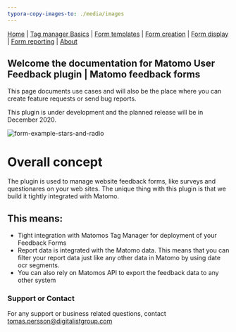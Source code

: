 ```yaml
---
typora-copy-images-to: ./media/images
---
```


[Home](./index.md) | [Tag manager Basics](./tag-manager-basics.md) | [Form templates](./form-templates.md) | [Form creation](./form-creation.md) | [Form display](./form-display.md) | [Form reporting](./form-reporting.md) | [About](./about.md)

## Welcome the documentation for Matomo User Feedback plugin | Matomo feedback forms

This page documents use cases and will also be the place where you can create feature requests or send bug reports. 

This plugin is under development and the planned release will be in December 2020.

![form-example-stars-and-radio](/Users/tomper00/Documents/UserFeedbackDocs/UserFeedbackDocs/media/images/form-example-stars-and-radio.png)

# Overall concept
The plugin is used to manage website feedback forms, like surveys and questionares on your web sites.
The unique thing with this plugin is that we build it tightly integrated with Matomo.

## This means:
- Tight integration with Matomos Tag Manager for deployment of your Feedback Forms
- Report data is integrated with the Matomo data. This means that you can filter your report data just like any other data in Matomo by using date ocr segments.
- You can also rely on Matomos API to export the feedback data to any other system


### Support or Contact
For any support or business related questions, contact tomas.persson@digitalistgroup.com
